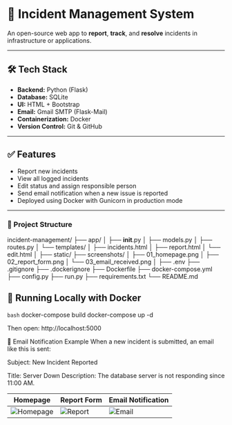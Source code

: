 # 🚨 Incident Management System

An open-source web app to **report**, **track**, and **resolve** incidents in infrastructure or applications.

---

## 🛠 Tech Stack

- **Backend:** Python (Flask)
- **Database:** SQLite
- **UI:** HTML + Bootstrap
- **Email:** Gmail SMTP (Flask-Mail)
- **Containerization:** Docker
- **Version Control:** Git & GitHub

---

## ✅ Features

- Report new incidents
- View all logged incidents
- Edit status and assign responsible person
- Send email notification when a new issue is reported
- Deployed using Docker with Gunicorn in production mode

---

### 📁 Project Structure

incident-management/
    ├── app/
    │   ├── __init__.py
    │   ├── models.py
    │   ├── routes.py
    │   └── templates/
    │       ├── incidents.html
    │       ├── report.html
    │       └── edit.html
    │
    ├── static/
    ├── screenshots/
    │   ├── 01_homepage.png
    │   ├── 02_report_form.png
    │   └── 03_email_received.png
    │
    ├── .env
    ├── .gitignore
    ├── .dockerignore
    ├── Dockerfile
    ├── docker-compose.yml
    ├── config.py
    ├── run.py
    ├── requirements.txt
    └── README.md

## 🚀 Running Locally with Docker

```bash```
docker-compose build
docker-compose up -d

Then open: http://localhost:5000

📧 Email Notification Example
When a new incident is submitted, an email like this is sent:

Subject: New Incident Reported

Title: Server Down
Description: The database server is not responding since 11:00 AM.

| Homepage                                 | Report Form                               | Email Notification                          |
| ---------------------------------------- | ----------------------------------------- | ------------------------------------------- |
| ![Homepage](screenshots/01_homepage.png) | ![Report](screenshots/02_report_form.png) | ![Email](screenshots/03_email_received.png) |



